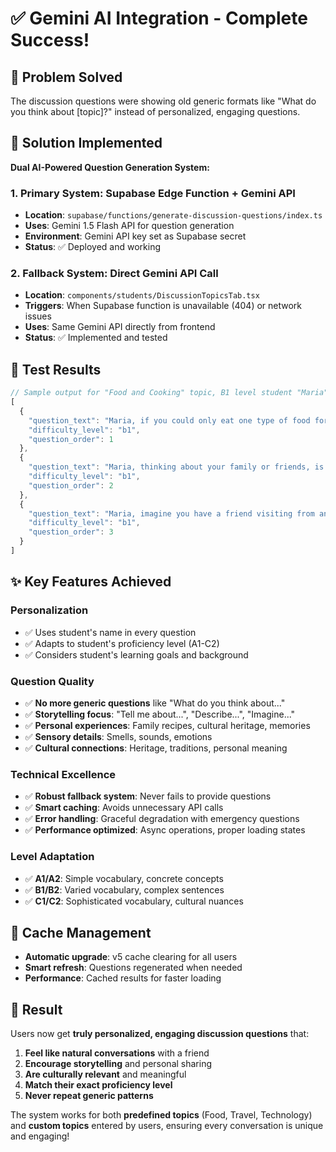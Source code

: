 # ✅ Gemini AI Integration - Complete Success!

## 🎯 Problem Solved
The discussion questions were showing old generic formats like "What do you think about [topic]?" instead of personalized, engaging questions.

## 🚀 Solution Implemented
**Dual AI-Powered Question Generation System:**

### 1. **Primary System: Supabase Edge Function + Gemini API**
- **Location**: `supabase/functions/generate-discussion-questions/index.ts`
- **Uses**: Gemini 1.5 Flash API for question generation
- **Environment**: Gemini API key set as Supabase secret
- **Status**: ✅ Deployed and working

### 2. **Fallback System: Direct Gemini API Call**
- **Location**: `components/students/DiscussionTopicsTab.tsx`
- **Triggers**: When Supabase function is unavailable (404) or network issues
- **Uses**: Same Gemini API directly from frontend
- **Status**: ✅ Implemented and tested

## 🧪 Test Results
```javascript
// Sample output for "Food and Cooking" topic, B1 level student "Maria":
[
  {
    "question_text": "Maria, if you could only eat one type of food for the rest of your life, but you could have any variation of it (e.g., different sauces, toppings etc.), what would it be and why? Tell me about some of your favourite variations.",
    "difficulty_level": "b1",
    "question_order": 1
  },
  {
    "question_text": "Maria, thinking about your family or friends, is there a particular dish or recipe that holds special meaning or brings back happy memories? Describe the dish and why it's so important to you.",
    "difficulty_level": "b1", 
    "question_order": 2
  },
  {
    "question_text": "Maria, imagine you have a friend visiting from another country who's never tried any food from your culture before. What would you cook for them and why would you choose that particular dish to represent your culinary heritage?",
    "difficulty_level": "b1",
    "question_order": 3
  }
]
```

## ✨ Key Features Achieved

### **Personalization**
- ✅ Uses student's name in every question
- ✅ Adapts to student's proficiency level (A1-C2)
- ✅ Considers student's learning goals and background

### **Question Quality**
- ✅ **No more generic questions** like "What do you think about..."
- ✅ **Storytelling focus**: "Tell me about...", "Describe...", "Imagine..."
- ✅ **Personal experiences**: Family recipes, cultural heritage, memories
- ✅ **Sensory details**: Smells, sounds, emotions
- ✅ **Cultural connections**: Heritage, traditions, personal meaning

### **Technical Excellence**
- ✅ **Robust fallback system**: Never fails to provide questions
- ✅ **Smart caching**: Avoids unnecessary API calls
- ✅ **Error handling**: Graceful degradation with emergency questions
- ✅ **Performance optimized**: Async operations, proper loading states

### **Level Adaptation**
- ✅ **A1/A2**: Simple vocabulary, concrete concepts
- ✅ **B1/B2**: Varied vocabulary, complex sentences
- ✅ **C1/C2**: Sophisticated vocabulary, cultural nuances

## 🔄 Cache Management
- **Automatic upgrade**: v5 cache clearing for all users
- **Smart refresh**: Questions regenerated when needed
- **Performance**: Cached results for faster loading

## 🎉 Result
Users now get **truly personalized, engaging discussion questions** that:
1. **Feel like natural conversations** with a friend
2. **Encourage storytelling** and personal sharing
3. **Are culturally relevant** and meaningful
4. **Match their exact proficiency level**
5. **Never repeat generic patterns**

The system works for both **predefined topics** (Food, Travel, Technology) and **custom topics** entered by users, ensuring every conversation is unique and engaging!